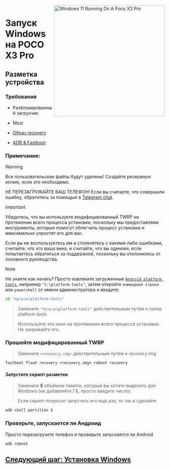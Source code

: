 <img align="right" src="https://github.com/woa-vayu-archive/src_vayu_windows/blob/main/2Poco X3 Pro Windows.png" width="350" alt="Windows 11 Running On A Poco X3 Pro">

# Запуск Windows на POCO X3 Pro

## Разметка устройства 

### Требования 
- Разблокированный загрузчик 

- Мозг 
  
- [Образ recovery](https://github.com/woa-vayu-archive/POCOX3Pro-Guides/releases/tag/Recoveries)

- [ADB & Fastboot](https://developer.android.com/studio/releases/platform-tools)

### Примечание:
> [!Warning]
> Все пользовательские файлы будут удалены! Создайте резервную копию, если это необходимо.
> 
> НЕ ПЕРЕЗАГРУЖАЙТЕ ВАШ ТЕЛЕФОН! Если вы считаете, что совершили ошибку, обратитесь за помощью в [Telegram chat](https://t.me/winonvayualt).

> [!IMPORTANT]
> Убедитесь, что вы используете модифицированный TWRP на протяжении всего процесса установки, поскольку мы предоставляем инструменты, которые помогут облегчить процесс установки и максимально упростят его для вас.
> 
> Если вы не воспользуетесь им и столкнётесь с какими-либо ошибками, считайте, что это ваша вина, и считайте, что вы одиноки, если попытаетесь обратиться за поддержкой, поскольку вы отклонились от основного руководства.

> [!NOTE]
> Не знаете как начать? Просто извлеките загруженные [```Android platform tools```](https://developer.android.com/studio/releases/platform-tools), например  ```"C:\platform-tools"```, затем откройте ```командная строка``` или `powershell` от имени администратора и введите:
```cmd
cd "путь\к\platform-tools"
```
> Замените  `"путь\к\platform-tools"` действительным путём к папке platform tools
>
> Используйте это окно на протяжении всего процесса установки. Не закрывайте его.

### Прошейте модифицированный TWRP
> Замените `<recovery.img>` действительным путём к recovery.img
```cmd
fastboot flash recovery <recovery.img> reboot recovery
```

#### Запустите скрипт разметки 
> Замените **$** объёмом памяти, который вы хотите выделить для Windows (не добавляйте ГБ, просто введите число).
> 
> Если скрипт попросит запустить его ещё раз, то так и сделайте
```cmd
adb shell partition $
```

### Проверьте, запускается ли Андроид
Просто перезагрузите телефон и проверьте запускается ли Android 
```cmd
adb reboot
```
## [Следующий шаг: Установка Windows](install-2-ru.md)

